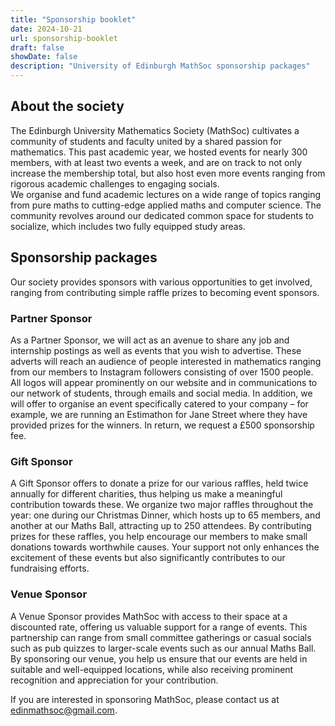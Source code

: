 ```yaml
---
title: "Sponsorship booklet"
date: 2024-10-21
url: sponsorship-booklet
draft: false
showDate: false
description: "University of Edinburgh MathSoc sponsorship packages"
---
```


## About the society

The Edinburgh University Mathematics Society (MathSoc) cultivates a community of students and faculty united by a shared passion for mathematics. This past academic year, we hosted events for nearly 300 members, with at least two events a week, and are on track to not only increase the membership total, but also host even more events ranging from rigorous academic challenges to engaging socials.  
We organise and fund academic lectures on a wide range of topics ranging from pure maths to cutting-edge applied maths and computer science. The community revolves around our dedicated common space for students to socialize, which includes two fully equipped study areas.

## Sponsorship packages

Our society provides sponsors with various opportunities to get involved, ranging from contributing simple raffle prizes to becoming event sponsors.

### Partner Sponsor

As a Partner Sponsor, we will act as an avenue to share any job and internship postings as well as events that you wish to advertise. These adverts will reach an audience of people interested in mathematics ranging from our members to Instagram followers consisting of over 1500 people. All logos will appear prominently on our website and in communications to our network of students, through emails and social media. In addition, we will offer to organise an event specifically catered to your company – for example, we are running an Estimathon for Jane Street where they have provided prizes for the winners. In return, we request a £500 sponsorship fee.

### Gift Sponsor

A Gift Sponsor offers to donate a prize for our various raffles, held twice annually for different charities, thus helping us make a meaningful contribution towards these. We organize two major raffles throughout the year: one during our Christmas Dinner, which hosts up to 65 members, and another at our Maths Ball, attracting up to 250 attendees. By contributing prizes for these raffles, you help encourage our members to make small donations towards worthwhile causes. Your support not only enhances the excitement of these events but also significantly contributes to our fundraising efforts.

### Venue Sponsor

A Venue Sponsor provides MathSoc with access to their space at a discounted rate, offering us valuable support for a range of events. This partnership can range from small committee gatherings or casual socials such as pub quizzes to larger-scale events such as our annual Maths Ball. By sponsoring our venue, you help us ensure that our events are held in suitable and well-equipped locations, while also receiving prominent recognition and appreciation for your contribution.

If you are interested in sponsoring MathSoc, please contact us at [edinmathsoc@gmail.com](mailto:edinmathsoc@gmail.com?subject=Sponsorship%20Enquiry).
